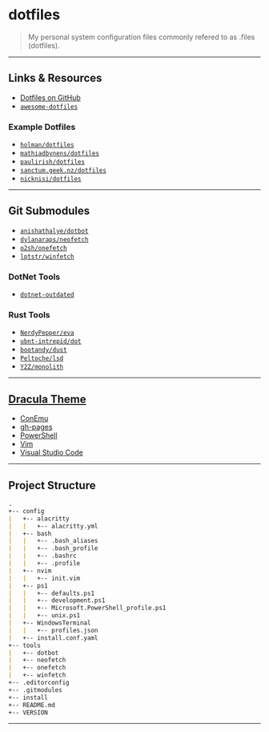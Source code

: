 # dotfiles

> My personal system configuration files commonly refered to as .files (dotfiles).

---

## Links & Resources

* [Dotfiles on GitHub](https://github.com/search?q=dotfiles)
* [`awesome-dotfiles`](https://github.com/webpro/awesome-dotfiles)

### Example Dotfiles

* [`holman/dotfiles`](https://github.com/holman/dotfiles)
* [`mathiadbynens/dotfiles`](https://github.com/mathiasbynens/dotfiles)
* [`paulirish/dotfiles`](https://github.com/paulirish/dotfiles)
* [`sanctum.geek.nz/dotfiles`](https://sanctum.geek.nz/cgit/dotfiles.git/about/)
* [`nicknisi/dotfiles`](https://github.com/nicknisi/dotfiles)

---

## Git Submodules

* [`anishathalye/dotbot`](https://github.com/anishathalye/dotbot)
* [`dylanaraps/neofetch`](https://github.com/dylanaraps/neofetch/)
* [`o2sh/onefetch`](https://github.com/o2sh/onefetch)
* [`lptstr/winfetch`](https://github.com/lptstr/winfetch/)

### DotNet Tools

* [`dotnet-outdated`](https://github.com/jerriep/dotnet-outdated)

### Rust Tools

* [`NerdyPepper/eva`](https://github.com/NerdyPepper/eva)
* [`ubnt-intrepid/dot`](https://github.com/ubnt-intrepid/dot)
* [`bootandy/dust`](https://github.com/bootandy/dust)
* [`Peltoche/lsd`](https://github.com/Peltoche/lsd)
* [`Y2Z/monolith`](https://github.com/Y2Z/monolith)

---

## [Dracula Theme](https://github.com/dracula/dracula-theme)

* [ConEmu](https://github.com/dracula/conemu)
* [gh-pages](https://github.com/dracula/gh-pages)
* [PowerShell](https://github.com/dracula/powershell)
* [Vim](https://github.com/dracula/vim)
* [Visual Studio Code](https://github.com/dracula/visual-studio-code)

---

## Project Structure

```md
.
+-- config
|   +-- alacritty
|   |   +-- alacritty.yml
|   +-- bash
|   |   +-- .bash_aliases
|   |   +-- .bash_profile
|   |   +-- .bashrc
|   |   +-- .profile
|   +-- nvim
|   |   +-- init.vim
|   +-- ps1
|   |   +-- defaults.ps1
|   |   +-- development.ps1
|   |   +-- Microsoft.PowerShell_profile.ps1
|   |   +-- unix.ps1
|   +-- WindowsTerminal
|   |   +-- profiles.json
|   +-- install.conf.yaml
+-- tools
|   +-- dotbot
|   +-- neofetch
|   +-- onefetch
|   +-- winfetch
+-- .editorconfig
+-- .gitmodules
+-- install
+-- README.md
+-- VERSION
```

---
